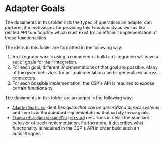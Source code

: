 # Adapter Goals

The documents in this folder lists the types of operations an adapter can
perform, the motivations for providing this functionality as well as the related
API functionality which must exist for an efficient implementation of these
functionalities.

The ideas in this folder are formatted in the following way:
1. An integrator who is using a connector to build an integration will have a set
   of goals for their integration.
2. For each goal, different implementations of that goal are possible.  Many of the
given behaviors for an implementation can be generalized across connectors.
3. For each possible implementation, the CSP's API is required to expose certain functionality.

The documents in this folder are arranged in the following way:
* [`AdapterGoals.md`](/Adapters/AdapterBehaviorStandardization/AdapterGoals.md)
identifies goals *that can be generalized across systems* and then lists the standard implementations that satisfy those
goals.
* [`StandardizedActionsAndTriggers.md`](/Adapters/AdapterBehaviorStandardization/StandardizedActionsAndTriggers.md)
describes in detail the standard behavior of each implementation.  Furthermore,
it describes what functionality is required in the CSP's API in order build such
an action/trigger.
